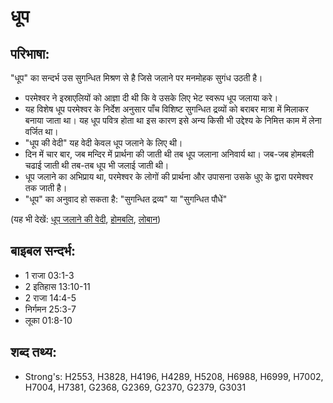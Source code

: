 # धूप #

## परिभाषा: ##

"धूप" का सन्दर्भ उस सुगन्धित मिश्रण से है जिसे जलाने पर मनमोहक सुगंध उठती है। 

* परमेश्वर ने इस्राएलियों को आज्ञा दी थी कि वे उसके लिए भेट स्वरूप धूप जलाया करे।
* यह विशेष धूप परमेश्वर के निर्देश अनुसार पाँच विशिष्ट सुगन्धित द्रव्यों को बराबर मात्रा में मिलाकर बनाया जाता था। यह धूप पवित्र होता था इस कारण इसे अन्य किसी भी उद्देश्य के निमित्त काम में लेना वर्जित था।
* "धूप की वेदी" यह वेदी केवल धूप जलाने के लिए थी।
* दिन में चार बार, जब मन्दिर में प्रार्थना की जाती थी तब धूप जलाना अनिवार्य था। जब-जब होमबली चढाई जाती थी तब-तब धूप भी जलाई जाती थी।
* धूप जलाने का अभिप्राय था, परमेश्वर के लोगों की प्रार्थना और उपासना उसके धुए के द्वारा परमेश्वर तक जाती है।
* "धूप" का अनुवाद हो सकता है: "सुगन्धित द्रव्य" या "सुगन्धित पौधें"

(यह भी देखें: [धूप जलाने की वेदी](../altarofincense.md), [होमबलि](../burntoffering.md), [लोबान](../frankincense.md))

## बाइबल सन्दर्भ: ##

* 1 राजा 03:1-3
* 2 इतिहास 13:10-11
* 2 राजा 14:4-5
* निर्गमन 25:3-7
* लूका 01:8-10

## शब्द तथ्य: ##

* Strong's: H2553, H3828, H4196, H4289, H5208, H6988, H6999, H7002, H7004, H7381, G2368, G2369, G2370, G2379, G3031
